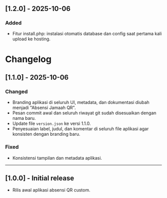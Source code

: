 #
## [1.2.0] - 2025-10-06
### Added
- Fitur install.php: instalasi otomatis database dan config saat pertama kali upload ke hosting.
# Changelog

## [1.1.0] - 2025-10-06
### Changed
- Branding aplikasi di seluruh UI, metadata, dan dokumentasi diubah menjadi "Absensi Jamaah QR".
- Pesan commit awal dan seluruh riwayat git sudah disesuaikan dengan nama baru.
- Update file `version.json` ke versi 1.1.0.
- Penyesuaian label, judul, dan komentar di seluruh file aplikasi agar konsisten dengan branding baru.

### Fixed
- Konsistensi tampilan dan metadata aplikasi.

---

## [1.0.0] - Initial release
- Rilis awal aplikasi absensi QR custom.
